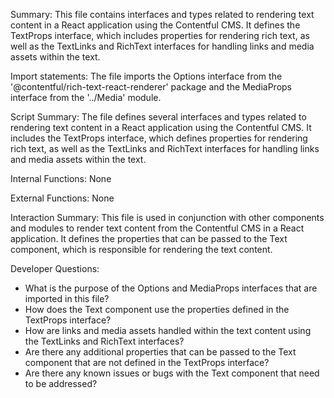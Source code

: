 Summary:
This file contains interfaces and types related to rendering text content in a React application using the Contentful CMS. It defines the TextProps interface, which includes properties for rendering rich text, as well as the TextLinks and RichText interfaces for handling links and media assets within the text. 

Import statements:
The file imports the Options interface from the '@contentful/rich-text-react-renderer' package and the MediaProps interface from the '../Media' module.

Script Summary:
The file defines several interfaces and types related to rendering text content in a React application using the Contentful CMS. It includes the TextProps interface, which defines properties for rendering rich text, as well as the TextLinks and RichText interfaces for handling links and media assets within the text. 

Internal Functions:
None

External Functions:
None

Interaction Summary:
This file is used in conjunction with other components and modules to render text content from the Contentful CMS in a React application. It defines the properties that can be passed to the Text component, which is responsible for rendering the text content.

Developer Questions:
- What is the purpose of the Options and MediaProps interfaces that are imported in this file?
- How does the Text component use the properties defined in the TextProps interface?
- How are links and media assets handled within the text content using the TextLinks and RichText interfaces?
- Are there any additional properties that can be passed to the Text component that are not defined in the TextProps interface?
- Are there any known issues or bugs with the Text component that need to be addressed?